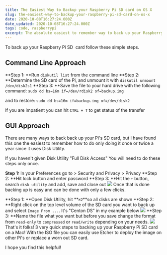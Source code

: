 ```yaml
---
title: The Easiest Way to Backup your Raspberry Pi SD card on OS X
slug: the-easiest-way-to-backup-your-raspberry-pi-sd-card-on-os-x
date: 2020-10-08T16:27:24.000Z
date_updated: 2020-10-08T16:27:24.000Z
tags: code, raspberrypi
excerpt: The absolute easiest to remember way to back up your Raspberry Pi SD card on a Mac running a modern version of OS X.
---
```


To back up your Raspberry Pi SD  card follow these simple steps.

## Command Line Approach

**Step 1: **Run `diskutil list` from the command line
**Step 2: **Determine the SD card of the Pi, and unmount it with `diskutil unmount /dev/disk2s1`
**Step 3: **Save the file to your hard drive with the following command: `sudo dd bs=16m if=/dev/rdisk2 of=backup.img`

and to restore: `sudo dd bs=16m if=backup.img of=/dev/disk2`

If you are impatient you can hit `CTRL + T` to get status of the transfer

## GUI Approach

There are many ways to back back up your Pi's SD card, but I have found this one the easiest to remember how to do only doing it once or twice a year since it uses Disk Utility.

If you haven't given Disk Utility "Full Disk Access" You will need to do these steps only once.

**Step 1:** In your Preferences go to > Security and Privacy > Privacy
**Step 2: **Hit lock button and enter password
**Step 3: **Hit the `+` button, search `disk utility` and add, save and close out
![](/assets/img/posts/2020/10/Screen-Shot-2020-10-07-at-5.02.15-PM-1.png)
Once that is done backing up is easy and can be done with only a few clicks.

**Step 1: **Open Disk Utility, hit **`⌘2`**so all disks are shown
**Step 2: **Right click on the top level volume of the SD card you want to back up and select `Image From ...`. It's "Centon DS" in my example below 
![](/assets/img/posts/2020/10/Screen-Shot-2020-10-07-at-5.07.28-PM.png)
**Step 3: **Name the file what you want but before you save change the format from `read-only` to `compressed` or `read/write` depending on your needs.
![](/assets/img/posts/2020/10/Screen-Shot-2020-10-07-at-6.57.38-PM.png)
That's it folks! 3 very quick steps to backing up your Raspberry Pi SD card on a Mac! With the ISO file you can easily use Etcher to deploy the image on other Pi's or replace a worn out SD card.

I hope you find this helpful!
